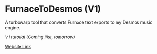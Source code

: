 # FurnaceToDesmos (V1)
A turbowarp tool that converts Furnace text exports to my Desmos music engine.

*V1 tutorial (Coming like, tomorrow)*

[Website Link](https://sites.google.com/view/obsidiansnow/home/members/snapdev643/furnace-to-desmos)
